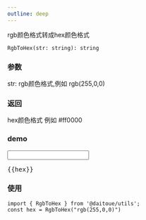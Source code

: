 ```yaml
---
outline: deep
---
```


rgb颜色格式转成hex颜色格式
```
RgbToHex(str: string): string
```

### 参数
str:  rgb颜色格式,例如 rgb(255,0,0)

### 返回
hex颜色格式 例如 #ff0000


### demo

<div class="demo">
    <input type="text" v-model="rgb">
    <pre>{{hex}}</pre>
</div>

<script lang="ts" setup>
    import { RgbToHex } from '../../lib/color.ts';
    import { ref, computed } from 'vue';
    window.RgbToHex = RgbToHex;
    const rgb = ref("rgb(255,0,0)");
    const hex = computed(() => RgbToHex(rgb.value))
</script>

### 使用
```
import { RgbToHex } from '@daitoue/utils';
const hex = RgbToHex("rgb(255,0,0)")
```